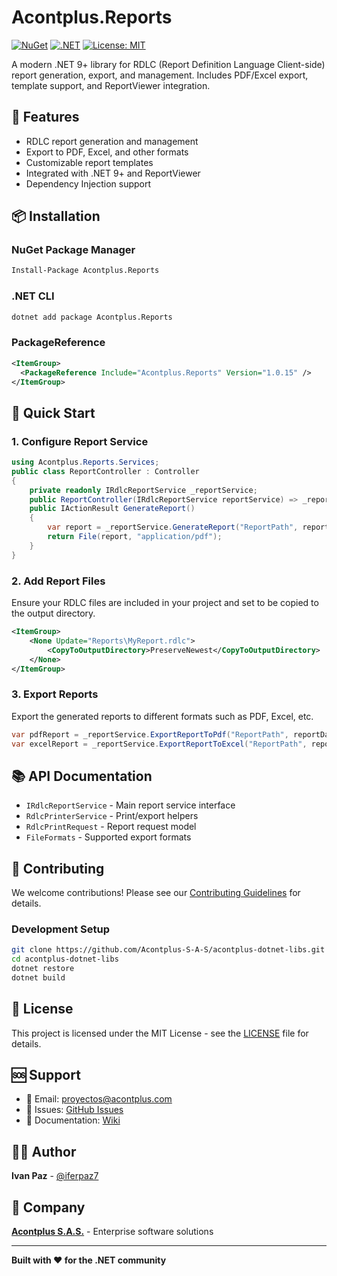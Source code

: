 # Acontplus.Reports

[![NuGet](https://img.shields.io/nuget/v/Acontplus.Reports.svg)](https://www.nuget.org/packages/Acontplus.Reports)
[![.NET](https://img.shields.io/badge/.NET-9.0-blue.svg)](https://dotnet.microsoft.com/download/dotnet/9.0)
[![License: MIT](https://img.shields.io/badge/License-MIT-yellow.svg)](https://opensource.org/licenses/MIT)

A modern .NET 9+ library for RDLC (Report Definition Language Client-side) report generation, export, and management. Includes PDF/Excel export, template support, and ReportViewer integration.

## 🚀 Features

- RDLC report generation and management
- Export to PDF, Excel, and other formats
- Customizable report templates
- Integrated with .NET 9+ and ReportViewer
- Dependency Injection support

## 📦 Installation

### NuGet Package Manager
```bash
Install-Package Acontplus.Reports
```

### .NET CLI
```bash
dotnet add package Acontplus.Reports
```

### PackageReference
```xml
<ItemGroup>
  <PackageReference Include="Acontplus.Reports" Version="1.0.15" />
</ItemGroup>
```

## 🎯 Quick Start

### 1. Configure Report Service
```csharp
using Acontplus.Reports.Services;
public class ReportController : Controller
{
    private readonly IRdlcReportService _reportService;
    public ReportController(IRdlcReportService reportService) => _reportService = reportService;
    public IActionResult GenerateReport()
    {
        var report = _reportService.GenerateReport("ReportPath", reportData);
        return File(report, "application/pdf");
    }
}
```

### 2. Add Report Files
Ensure your RDLC files are included in your project and set to be copied to the output directory.
```xml
<ItemGroup>
    <None Update="Reports\MyReport.rdlc">
        <CopyToOutputDirectory>PreserveNewest</CopyToOutputDirectory>
    </None>
</ItemGroup>
```

### 3. Export Reports
Export the generated reports to different formats such as PDF, Excel, etc.
```csharp
var pdfReport = _reportService.ExportReportToPdf("ReportPath", reportData);
var excelReport = _reportService.ExportReportToExcel("ReportPath", reportData);
```

## 📚 API Documentation

- `IRdlcReportService` - Main report service interface
- `RdlcPrinterService` - Print/export helpers
- `RdlcPrintRequest` - Report request model
- `FileFormats` - Supported export formats

## 🤝 Contributing

We welcome contributions! Please see our [Contributing Guidelines](CONTRIBUTING.md) for details.

### Development Setup
```bash
git clone https://github.com/Acontplus-S-A-S/acontplus-dotnet-libs.git
cd acontplus-dotnet-libs
dotnet restore
dotnet build
```

## 📄 License

This project is licensed under the MIT License - see the [LICENSE](LICENSE) file for details.

## 🆘 Support

- 📧 Email: proyectos@acontplus.com
- 🐛 Issues: [GitHub Issues](https://github.com/Acontplus-S-A-S/acontplus-dotnet-libs/issues)
- 📖 Documentation: [Wiki](https://github.com/Acontplus-S-A-S/acontplus-dotnet-libs/wiki)

## 👨‍💻 Author

**Ivan Paz** - [@iferpaz7](https://linktr.ee/iferpaz7)

## 🏢 Company

**[Acontplus S.A.S.](https://acontplus.com.ec)** - Enterprise software solutions

---

**Built with ❤️ for the .NET community**